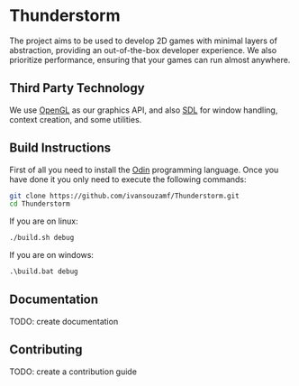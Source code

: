 # Thunderstorm
The project aims to be used to develop 2D games with minimal layers of abstraction, providing an out-of-the-box developer experience. We also prioritize performance, ensuring that your games can run almost anywhere.
## Third Party Technology
We use [OpenGL](https://www.opengl.org/) as our graphics API, and also [SDL](https://www.libsdl.org/) for window handling, context creation, and some utilities.
## Build Instructions
First of all you need to install the [Odin](https://odin-lang.org/) programming language. Once you have done it you only need to execute the following commands:
```sh
git clone https://github.com/ivansouzamf/Thunderstorm.git
cd Thunderstorm
```
If you are on linux:
```sh
./build.sh debug
```
If you are on windows:
```bat
.\build.bat debug
```

## Documentation
TODO: create documentation
## Contributing
TODO: create a contribution guide